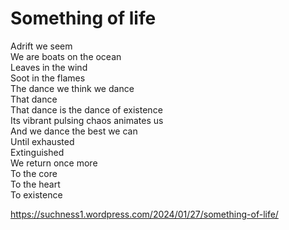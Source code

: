 # Something of life  
>   
Adrift we seem  
We are boats on the ocean  
Leaves in the wind  
Soot in the flames  
The dance we think we dance  
That dance  
That dance is the dance of existence   
Its vibrant pulsing chaos animates us  
And we dance the best we can  
Until exhausted   
Extinguished  
We return once more  
To the core  
To the heart  
To existence  
  
https://suchness1.wordpress.com/2024/01/27/something-of-life/